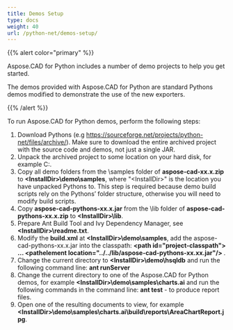 ```yaml
---
title: Demos Setup
type: docs
weight: 40
url: /python-net/demos-setup/
---
```


{{% alert color="primary" %}}

Aspose.CAD for Python includes a number of demo projects to help you get started.

The demos provided with Aspose.CAD for Python are standard Pythons demos modified to demonstrate the use of the new exporters.

{{% /alert %}}

To run Aspose.CAD for Python demos, perform the following steps:

1. Download Pythons (e.g <https://sourceforge.net/projects/python-net/files/archive/>). Make sure to download the entire archived project with the source code and demos, not just a single JAR.
1. Unpack the archived project to some location on your hard disk, for example C:\.
1. Copy all demo folders from the \samples folder of **aspose-cad-xx.x.zip** to **\<InstallDir>\demo\samples**, where "\<InstallDir>" is the location you have unpacked Pythons to. This step is required because demo build scripts rely on the Pythons’ folder structure, otherwise you will need to modify build scripts.
1. Copy **aspose-cad-pythons-xx.x.jar** from the \lib folder of **aspose-cad-pythons-xx.x.zip** to **\<InstallDir>\lib**.
1. Prepare Ant Build Tool and Ivy Dependency Manager, see **\<InstallDir>\readme.txt**.
1. Modify the **build.xml** at **\<InstallDir>\demo\samples**, add the aspose-cad-pythons-xx.x.jar into the classpath:
   **\<path id="project-classpath"> ... \<pathelement location="../../lib/aspose-cad-pythons-xx.xx.jar"/> </path>**.
1. Change the current directory to **\<InstallDir>\demo\hsqldb** and run the following command line:
   **ant runServer**
1. Change the current directory to one of the Aspose.CAD for Python demos, for example **\<InstallDir>\demo\samples\charts.ai** and run the following commands in the command line:
   **ant test** - to produce report files.
1. Open one of the resulting documents to view, for example **\<InstallDir>\demo\samples\charts.ai\build\reports\AreaChartReport.jpg**.
